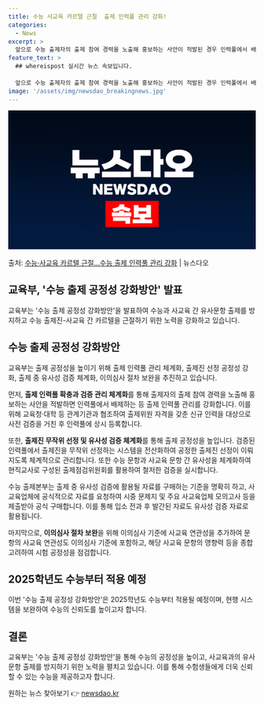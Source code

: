 ```yaml
---
title: 수능 사교육 카르텔 근절  출제 인력풀 관리 강화!
categories:
  - News
excerpt: >
  앞으로 수능 출제자의 출제 참여 경력을 노출해 홍보하는 사안이 적발된 경우 인력풀에서 배제하는 등 출제 인력…
feature_text: >
  ## whereispost 실시간 뉴스 속보입니다.

  앞으로 수능 출제자의 출제 참여 경력을 노출해 홍보하는 사안이 적발된 경우 인력풀에서 배제하는 등 출제 인력…
image: '/assets/img/newsdao_breakingnews.jpg'
---
```


![뉴스다오 속보](/assets/img/newsdao_breakingnews.jpg)

<p>출처: <a href="https://newsdao.kr/3456" rel="dofollow">수능·사교육 카르텔 근절…수능 출제 인력풀 관리 강화</a> | 뉴스다오</p>

<h2 data-ke-size="size26">교육부, '수능 출제 공정성 강화방안' 발표</h2>
교육부는 '수능 출제 공정성 강화방안'을 발표하여 수능과 사교육 간 유사문항 출제를 방지하고 수능 출제진-사교육 간 카르텔을 근절하기 위한 노력을 강화하고 있습니다.


<h2 data-ke-size="size24">수능 출제 공정성 강화방안</h2>
교육부는 출제 공정성을 높이기 위해 출제 인력풀 관리 체계화, 출제진 선정 공정성 강화, 출제 중 유사성 검증 체계화, 이의심사 절차 보완을 추진하고 있습니다.


<p data-ke-size="size16">먼저, <b>출제 인력풀 확충과 검증 관리 체계화</b>를 통해 출제자의 출제 참여 경력을 노출해 홍보하는 사안을 적발하면 인력풀에서 배제하는 등 출제 인력풀 관리를 강화합니다. 이를 위해 교육청·대학 등 관계기관과 협조하여 출제위원 자격을 갖춘 신규 인력을 대상으로 사전 검증을 거친 후 인력풀에 상시 등록합니다.</p>


<p data-ke-size="size16">또한, <b>출제진 무작위 선정 및 유사성 검증 체계화</b>를 통해 출제 공정성을 높입니다. 검증된 인력풀에서 출제진을 무작위 선정하는 시스템을 전산화하여 공정한 출제진 선정이 이뤄지도록 체계적으로 관리합니다. 또한 수능 문항과 사교육 문항 간 유사성을 체계화하여 현직교사로 구성된 출제점검위원회를 활용하여 철저한 검증을 실시합니다.</p>


<p data-ke-size="size16">수능 출제본부는 출제 중 유사성 검증에 활용될 자료를 구매하는 기준을 명확히 하고, 사교육업체에 공식적으로 자료를 요청하여 시중 문제지 및 주요 사교육업체 모의고사 등을 제출받아 공식 구매합니다. 이를 통해 입소 전과 후 발간된 자료도 유사성 검증 자료로 활용됩니다.</p>


<p data-ke-size="size16">마지막으로, <b>이의심사 절차 보완</b>을 위해 이의심사 기준에 사교육 연관성을 추가하여 문항의 사교육 연관성도 이의심사 기준에 포함하고, 해당 사교육 문항의 영향력 등을 종합 고려하여 시험 공정성을 점검합니다.</p>


<h2 data-ke-size="size24">2025학년도 수능부터 적용 예정</h2>
이번 '수능 출제 공정성 강화방안'은 2025학년도 수능부터 적용될 예정이며, 현행 시스템을 보완하여 수능의 신뢰도를 높이고자 합니다.


<h2 data-ke-size="size24">결론</h2>
교육부는 '수능 출제 공정성 강화방안'을 통해 수능의 공정성을 높이고, 사교육과의 유사문항 출제를 방지하기 위한 노력을 펼치고 있습니다. 이를 통해 수험생들에게 더욱 신뢰할 수 있는 수능을 제공하고자 합니다. 

원하는 뉴스 찾아보기 👉 <a href="https://newsdao.kr" rel="dofollow">newsdao.kr</a>


